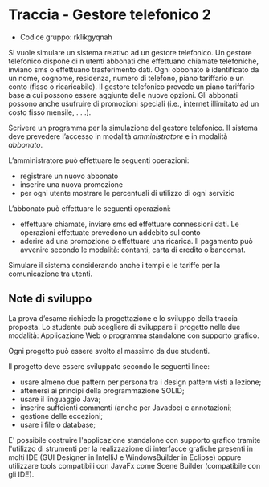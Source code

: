 # Traccia - Gestore telefonico 2

* Codice gruppo: rklikgyqnah

Si vuole simulare un sistema relativo ad un gestore telefonico. Un gestore telefonico dispone di n utenti abbonati che effettuano chiamate telefoniche, inviano sms o effettuano
trasferimento dati. Ogni obbonato è identificato da un nome, cognome, residenza, numero di telefono, piano tariffario e un conto (fisso o ricaricabile).
Il gestore telefonico prevede un piano tariffario base a cui possono essere aggiunte delle nuove opzioni. Gli abbonati possono anche usufruire di promozioni speciali (i.e., internet
illimitato ad un costo fisso mensile, . . .).

Scrivere un programma per la simulazione del gestore telefonico. Il sistema deve prevedere l’accesso in modalità _amministratore_ e in modalità _abbonato_.

L’amministratore può effettuare le seguenti operazioni:
* registrare un nuovo abbonato
* inserire una nuova promozione
* per ogni utente mostrare le percentuali di utilizzo di ogni servizio

L’abbonato può effettuare le seguenti operazioni:
* effettuare chiamate, inviare sms ed effettuare connessioni dati. Le operazioni effettuate prevedono un addebito sul conto
* aderire ad una promozione o effettuare una ricarica. Il pagamento può avvenire secondo le modalità: contanti, carta di credito o bancomat.

Simulare il sistema considerando anche i tempi e le tariffe per la comunicazione tra utenti.

## Note di sviluppo
La prova d’esame richiede la progettazione e lo sviluppo della traccia proposta. Lo studente può scegliere di sviluppare il progetto nelle due modalità: Applicazione Web o programma
standalone con supporto grafico.

Ogni progetto può essere svolto al massimo da due studenti.

Il progetto deve essere sviluppato secondo le seguenti linee:
* usare almeno due pattern per persona tra i design pattern visti a lezione;
* attenersi ai principi della programmazione SOLID;
* usare il linguaggio Java;
* inserire suffcienti commenti (anche per Javadoc) e annotazioni;
* gestione delle eccezioni;
* usare i file o database;

E' possibile costruire l'applicazione standalone con supporto grafico tramite l'utilizzo di strumenti per la realizzazione di interfacce grafiche presenti in molti IDE (GUI Designer in IntelliJ e
WindowsBuilder in Eclipse) oppure utilizzare tools compatibili con JavaFx come Scene Builder (compatibile con gli IDE).

